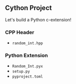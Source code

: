 ## Cython Project
Let's build a Python c-extension!

### CPP Header
- `random_int.hpp`

### Python Extension
- `Random_Int.pyx`
- `setup.py`
- `pyproject.toml`
